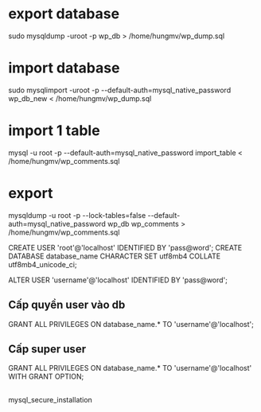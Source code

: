 # export database
sudo mysqldump -uroot -p wp_db > /home/hungmv/wp_dump.sql

# import database
sudo mysqlimport -uroot -p --default-auth=mysql_native_password wp_db_new < /home/hungmv/wp_dump.sql

# import 1 table 
mysql -u root -p --default-auth=mysql_native_password import_table < /home/hungmv/wp_comments.sql

# export
mysqldump -u root -p --lock-tables=false --default-auth=mysql_native_password wp_db wp_comments > /home/hungmv/wp_comments.sql

CREATE USER 'root'@'localhost' IDENTIFIED BY 'pass@word';
CREATE DATABASE database_name CHARACTER SET utf8mb4 COLLATE utf8mb4_unicode_ci;

ALTER USER 'username'@'localhost' IDENTIFIED BY 'pass@word';

## Cấp quyền user vào db
GRANT ALL PRIVILEGES ON database_name.* TO 'username'@'localhost';

## Cấp super user
GRANT ALL PRIVILEGES ON database_name.* TO 'username'@'localhost' WITH GRANT OPTION;

## 
mysql_secure_installation

